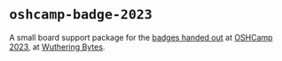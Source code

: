 # `oshcamp-badge-2023`

A small board support package for the [badges handed out](https://github.com/electrolama/oshcamp23-badge/tree/main) at [OSHCamp 2023](https://oshug.org/event/oshcamp2023), at [Wuthering Bytes](https://wutheringbytes.com/).
